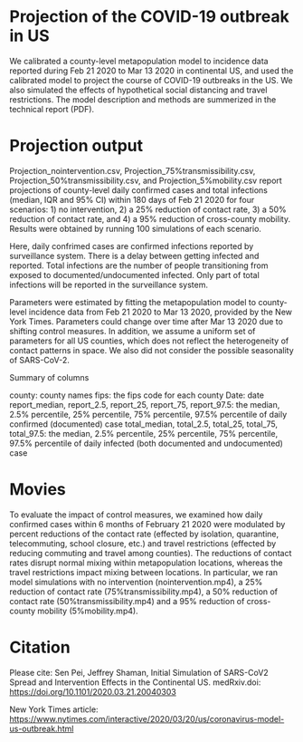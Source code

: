 # Projection of the COVID-19 outbreak in US

We calibrated a county-level metapopulation model to incidence data reported during Feb 21 2020 to Mar 13 2020 in continental US, and used the calibrated model to project the course of COVID-19 outbreaks in the US. We also simulated the effects of hypothetical social distancing and travel restrictions. The model description and methods are summerized in the technical report (PDF).

# Projection output

Projection_nointervention.csv, Projection_75%transmissibility.csv, Projection_50%transmissibility.csv, and Projection_5%mobility.csv report projections of county-level daily confirmed cases and total infections (median, IQR and 95% CI) within 180 days of Feb 21 2020 for four scenarios: 1) no intervention, 2) a 25% reduction of contact rate, 3) a 50% reduction of contact rate, and 4) a 95% reduction of cross-county mobility. Results were obtained by running 100 simulations of each scenario.

Here, daily confrimed cases are confirmed infections reported by surveillance system. There is a delay between getting infected and reported. Total infections are the number of people transitioning from exposed to documented/undocumented infected. Only part of total infections will be reported in the surveillance system.

Parameters were estimated by fitting the metapopulation model to county-level incidence data from Feb 21 2020 to Mar 13 2020, provided by the New York Times. Parameters could change over time after Mar 13 2020 due to shifting control measures. In addition, we assume a uniform set of parameters for all US counties, which does not reflect the heterogeneity of contact patterns in space. We also did not consider the possible seasonality of SARS-CoV-2.

Summary of columns

county: county names
fips: the fips code for each county
Date: date
report_median, report_2.5, report_25, report_75, report_97.5: the median, 2.5% percentile, 25% percentile, 75% percentile, 97.5% percentile of daily confirmed (documented) case
total_median, total_2.5, total_25, total_75, total_97.5: the median, 2.5% percentile, 25% percentile, 75% percentile, 97.5% percentile of daily infected (both documented and undocumented) case

# Movies

To evaluate the impact of control measures, we examined how daily confirmed cases within 6 months of February 21 2020 were modulated by percent reductions of the contact rate (effected by isolation, quarantine, telecommuting, school closure, etc.) and travel restrictions (effected by reducing commuting and travel among counties). The reductions of contact rates disrupt normal mixing within metapopulation locations, whereas the travel restrictions impact mixing between locations. In particular, we ran model simulations with no intervention (nointervention.mp4), a 25% reduction of contact rate (75%transmissibility.mp4), a 50% reduction of contact rate (50%transmissibility.mp4) and a 95% reduction of cross-county mobility (5%mobility.mp4).

# Citation

Please cite: Sen Pei, Jeffrey Shaman, Initial Simulation of SARS-CoV2 Spread and Intervention Effects in the Continental US. medRxiv.doi: https://doi.org/10.1101/2020.03.21.20040303

New York Times article: https://www.nytimes.com/interactive/2020/03/20/us/coronavirus-model-us-outbreak.html
